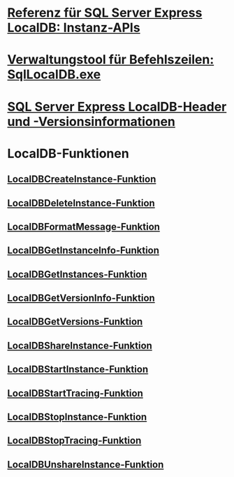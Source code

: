 # [Referenz für SQL Server Express LocalDB: Instanz-APIs](sql-server-express-localdb-reference-instance-apis.md)
# [Verwaltungstool für Befehlszeilen: SqlLocalDB.exe](command-line-management-tool-sqllocaldb-exe.md)
# [SQL Server Express LocalDB-Header und -Versionsinformationen](sql-server-express-localdb-header-and-version-information.md)

# LocalDB-Funktionen
## [LocalDBCreateInstance-Funktion](localdbcreateinstance-function.md)
## [LocalDBDeleteInstance-Funktion](localdbdeleteinstance-function.md)
## [LocalDBFormatMessage-Funktion](localdbformatmessage-function.md)
## [LocalDBGetInstanceInfo-Funktion](localdbgetinstanceinfo-function.md)
## [LocalDBGetInstances-Funktion](localdbgetinstances-function.md)
## [LocalDBGetVersionInfo-Funktion](localdbgetversioninfo-function.md)
## [LocalDBGetVersions-Funktion](localdbgetversions-function.md)
## [LocalDBShareInstance-Funktion](localdbshareinstance-function.md)
## [LocalDBStartInstance-Funktion](localdbstartinstance-function.md)
## [LocalDBStartTracing-Funktion](localdbstarttracing-function.md)
## [LocalDBStopInstance-Funktion](localdbstopinstance-function.md)
## [LocalDBStopTracing-Funktion](localdbstoptracing-function.md)
## [LocalDBUnshareInstance-Funktion](localdbunshareinstance-function.md)
